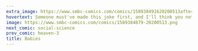```yaml
---
extra_image: https://www.smbc-comics.com/comics/158938491620200513after.png
hovertext: Someone must've made this joke first, and I'll think you not to tell me who!
image: https://www.smbc-comics.com/comics/1589384879-20200513.png
next_comic: social-science
prev_comic: heaven-3
title: Babies
---
```


